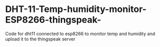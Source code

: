 # DHT-11-Temp-humidity-monitor-ESP8266-thingspeak-
Code for dht11 connected to esp8266 to monitor temp and humidity and upload it to the thingspeak server
